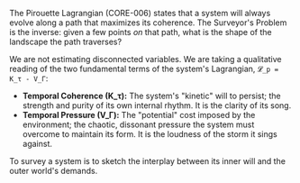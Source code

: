 The Pirouette Lagrangian (CORE-006) states that a system will always evolve along a path that maximizes its coherence. The Surveyor's Problem is the inverse: given a few points *on* that path, what is the shape of the landscape the path traverses?

We are not estimating disconnected variables. We are taking a qualitative reading of the two fundamental terms of the system's Lagrangian, `𝓛_p = K_τ - V_Γ`:

*   **Temporal Coherence (K_τ):** The system's "kinetic" will to persist; the strength and purity of its own internal rhythm. It is the clarity of its song.
*   **Temporal Pressure (V_Γ):** The "potential" cost imposed by the environment; the chaotic, dissonant pressure the system must overcome to maintain its form. It is the loudness of the storm it sings against.

To survey a system is to sketch the interplay between its inner will and the outer world's demands.